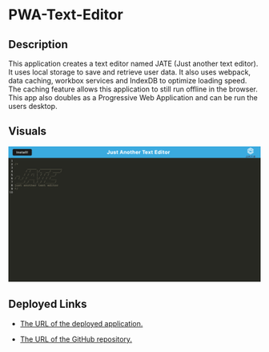 # PWA-Text-Editor
## Description
This application creates a text editor named JATE (Just another text editor). It uses local storage to save and retrieve user data. It also uses webpack, data caching, 
workbox services and IndexDB to optimize loading speed.
The caching feature allows this application to still run offline in the browser. This app also doubles as a Progressive Web Application and can be run the users desktop.


## Visuals
![Quiz Thumbnail](client/src/images/jate.png)

## Deployed Links

* [The URL of the deployed application.](https://whispering-river-74182.herokuapp.com/)

* [The URL of the GitHub repository.](https://github.com/simone188535/PWA-Text-Editor)